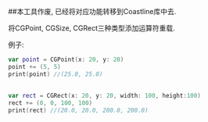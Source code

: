##本工具作废, 已经将对应功能转移到Coastline库中去. 

将CGPoint, CGSize, CGRect三种类型添加运算符重载. 

例子:

```swift
var point = CGPoint(x: 20, y: 20)
point += (5, 5)
print(point) //(25.0, 25.0)
        
        
var rect = CGRect(x: 20, y: 20, width: 100, height:100)
rect += (0, 0, 100, 100)
print(rect) //(20.0, 20.0, 200.0, 200.0)
```
